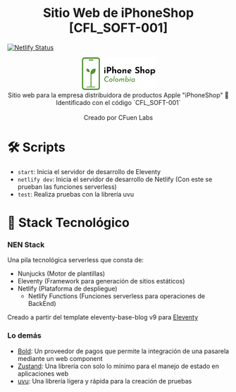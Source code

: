 <h1 align='middle'>Sitio Web de iPhoneShop [CFL_SOFT-001]</h1>

[![Netlify Status](https://api.netlify.com/api/v1/badges/3085c4c2-bf96-4c23-9e6c-e47ec09cd766/deploy-status)](https://app.netlify.com/sites/iphoneshop-co/deploys)

<p align='middle'>
<img src='./public//img/logo.png'>
<br>Sitio web para la empresa distribuidora de productos Apple "iPhoneShop" 🍏
<br>Identificado con el código `CFL_SOFT-001`
<br><br>Creado por CFuen Labs
</p>

# 🛠 Scripts

- `start`: Inicia el servidor de desarrollo de Eleventy
- `netlify dev`: Inicia el servidor de desarrollo de Netlify (Con este se prueban las funciones serverless)
- `test`: Realiza pruebas con la librería uvu

# 🗼 Stack Tecnológico

### NEN Stack

Una pila tecnológica serverless que consta de:
- Nunjucks (Motor de plantillas)
- Eleventy (Framework para generación de sitios estáticos)
- Netlify (Plataforma de despliegue)
	- Netlify Functions (Funciones serverless para operaciones de BackEnd)

Creado a partir del template eleventy-base-blog v9 para [Eleventy](https://www.11ty.dev/)

### Lo demás

- [Bold](https://bold.co/): Un proveedor de pagos que permite la integración de una pasarela mediante un web component
- [Zustand](https://zustand-demo.pmnd.rs/): Una librería con solo lo mínimo para el manejo de estado en aplicaciones web
- [uvu](https://github.com/lukeed/uvu): Una librería ligera y rápida para la creación de pruebas

